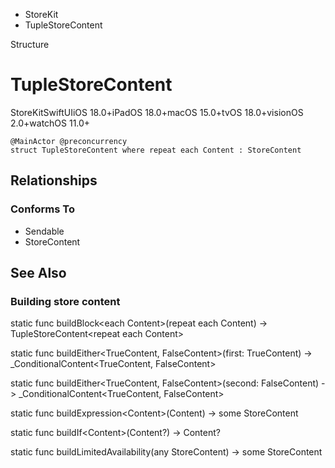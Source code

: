 

- StoreKit
-  TupleStoreContent 

Structure

# TupleStoreContent

StoreKitSwiftUIiOS 18.0+iPadOS 18.0+macOS 15.0+tvOS 18.0+visionOS 2.0+watchOS 11.0+

``` source
@MainActor @preconcurrency
struct TupleStoreContent where repeat each Content : StoreContent
```

## Relationships

### Conforms To

- Sendable
- StoreContent

## See Also

### Building store content

static func buildBlock&lt;each Content>(repeat each Content) -> TupleStoreContent&lt;repeat each Content>

static func buildEither&lt;TrueContent, FalseContent>(first: TrueContent) -> _ConditionalContent&lt;TrueContent, FalseContent>

static func buildEither&lt;TrueContent, FalseContent>(second: FalseContent) -> _ConditionalContent&lt;TrueContent, FalseContent>

static func buildExpression&lt;Content>(Content) -> some StoreContent

static func buildIf&lt;Content>(Content?) -> Content?

static func buildLimitedAvailability(any StoreContent) -> some StoreContent

